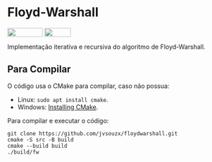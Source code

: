 # Floyd-Warshall

<div style="display: inline-block;">
<img align="center" height="20px" width="80px" src="https://badgen.net/badge/license/MIT/green"/>
<img align="center" height="20px" width="60px" src="https://img.shields.io/badge/C%2B%2B-00599C?style=for-the-badge&logo=c%2B%2B&logoColor=white"/> 
</div>
<p> </p>
<p> </p>
Implementação iterativa e recursiva do algoritmo de Floyd-Warshall.

## Para Compilar
O código usa o CMake para compilar, caso não possua: 
- Linux: ``` sudo apt install cmake ```.
- Windows: <a href= "https://cmake.org/install/"> Installing CMake</a>.
<p> </p>
Para compilar e executar o código:
<p> </p>


```
git clone https://github.com/jvsouzx/floydwarshall.git
cmake -S src -B build
cmake --build build
./build/fw  
```
